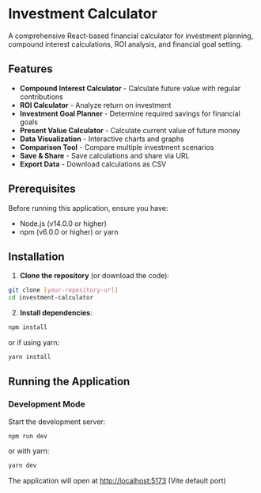 # Investment Calculator

A comprehensive React-based financial calculator for investment planning, compound interest calculations, ROI analysis, and financial goal setting.

## Features

- **Compound Interest Calculator** - Calculate future value with regular contributions
- **ROI Calculator** - Analyze return on investment
- **Investment Goal Planner** - Determine required savings for financial goals
- **Present Value Calculator** - Calculate current value of future money
- **Data Visualization** - Interactive charts and graphs
- **Comparison Tool** - Compare multiple investment scenarios
- **Save & Share** - Save calculations and share via URL
- **Export Data** - Download calculations as CSV

## Prerequisites

Before running this application, ensure you have:

- Node.js (v14.0.0 or higher)
- npm (v6.0.0 or higher) or yarn

## Installation

1. **Clone the repository** (or download the code):
```bash
git clone [your-repository-url]
cd investment-calculator
```

2. **Install dependencies**:
```bash
npm install
```
or if using yarn:
```bash
yarn install
```

## Running the Application

### Development Mode

Start the development server:
```bash
npm run dev
```
or with yarn:
```bash
yarn dev
```

The application will open at [http://localhost:5173](http://localhost:5173) (Vite default port)

